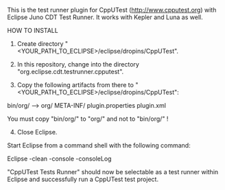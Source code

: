 This is the test runner plugin for CppUTest (http://www.cpputest.org) with Eclipse Juno CDT Test Runner. It works with Kepler and Luna as well.

HOW TO INSTALL

1. Create directory "<YOUR_PATH_TO_ECLIPSE>/eclipse/dropins/CppUTest".

2. In this repository, change into the directory "org.eclipse.cdt.testrunner.cpputest".

3. Copy the following artifacts from there to "<YOUR_PATH_TO_ECLIPSE>/eclipse/dropins/CppUTest":

  bin/org/           -->      org/
  META-INF/
  plugin.properties
  plugin.xml

  You must copy "bin/org/" to "org/" and not to "bin/org/" !

4. Close Eclipse.

Start Eclipse from a command shell with the following command:

  Eclipse -clean -console -consoleLog

"CppUTest Tests Runner" should now be selectable as a test runner within Eclipse and successfully run a CppUTest test project.
